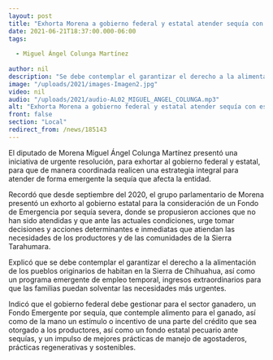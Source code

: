 ```yaml
---
layout: post
title: "Exhorta Morena a gobierno federal y estatal atender sequía con estrategia conjunta"
date: 2021-06-21T18:37:00.000-06:00
tags:
  
  - Miguel Ángel Colunga Martínez
  
author: nil
description: "Se debe contemplar el garantizar el derecho a la alimentación de los pueblos originarios"
image: "/uploads/2021/images-Imagen2.jpg"
video: nil
audio: "/uploads/2021/audio-AL02_MIGUEL_ANGEL_COLUNGA.mp3"
alt: "Exhorta Morena a gobierno federal y estatal atender sequía con estrategia conjunta"
front: false
section: "Local"
redirect_from: /news/185143
---
```


El diputado de Morena Miguel Ángel Colunga Martínez presentó una iniciativa de urgente resolución, para exhortar al gobierno federal y estatal, para que de manera coordinada realicen una estrategia integral para atender de forma emergente la sequía que afecta la entidad.

Recordó que desde septiembre del 2020, el grupo parlamentario de Morena presentó un exhorto al gobierno estatal para la consideración de un Fondo de Emergencia por sequía severa, donde se propusieron acciones que no han sido atendidas y que ante las actuales condiciones, urge tomar decisiones y acciones determinantes e inmediatas que atiendan las necesidades de los productores y de las comunidades de la Sierra Tarahumara.

Explicó que se debe contemplar el garantizar el derecho a la alimentación de los pueblos originarios de habitan en la Sierra de Chihuahua, así como un programa emergente  de empleo temporal, ingresos extraordinarios para que las familias puedan solventar las necesidades más urgentes. 

Indicó que el gobierno federal debe gestionar para el sector ganadero, un Fondo Emergente por sequía, que contemple alimento para el ganado, así como de la mano un estímulo o incentivo de una parte del crédito que sea otorgado a los productores, así como un fondo estatal pecuario ante sequías, y un impulso de mejores prácticas de manejo de agostaderos, prácticas regenerativas y sostenibles.
